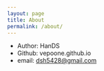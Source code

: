 ```yaml
---
layout: page
title: About
permalink: /about/
---
```


* Author: HanDS
* Github: vepoone.github.io
* email: dsh5428@gmail.com
